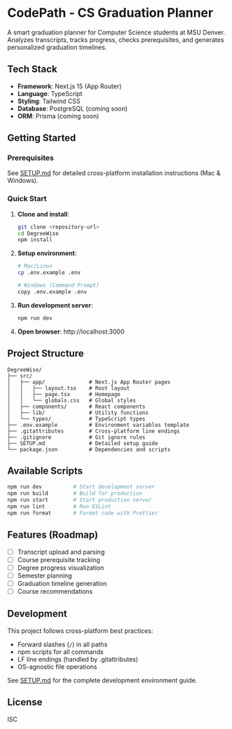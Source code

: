 # CodePath - CS Graduation Planner

A smart graduation planner for Computer Science students at MSU Denver. Analyzes transcripts, tracks progress, checks prerequisites, and generates personalized graduation timelines.

## Tech Stack

- **Framework**: Next.js 15 (App Router)
- **Language**: TypeScript
- **Styling**: Tailwind CSS
- **Database**: PostgreSQL (coming soon)
- **ORM**: Prisma (coming soon)

## Getting Started

### Prerequisites

See [SETUP.md](./SETUP.md) for detailed cross-platform installation instructions (Mac & Windows).

### Quick Start

1. **Clone and install**:
   ```bash
   git clone <repository-url>
   cd DegreeWise
   npm install
   ```

2. **Setup environment**:
   ```bash
   # Mac/Linux
   cp .env.example .env

   # Windows (Command Prompt)
   copy .env.example .env
   ```

3. **Run development server**:
   ```bash
   npm run dev
   ```

4. **Open browser**: http://localhost:3000

## Project Structure

```
DegreeWise/
├── src/
│   ├── app/              # Next.js App Router pages
│   │   ├── layout.tsx    # Root layout
│   │   ├── page.tsx      # Homepage
│   │   └── globals.css   # Global styles
│   ├── components/       # React components
│   ├── lib/              # Utility functions
│   └── types/            # TypeScript types
├── .env.example          # Environment variables template
├── .gitattributes        # Cross-platform line endings
├── .gitignore            # Git ignore rules
├── SETUP.md              # Detailed setup guide
└── package.json          # Dependencies and scripts
```

## Available Scripts

```bash
npm run dev          # Start development server
npm run build        # Build for production
npm run start        # Start production server
npm run lint         # Run ESLint
npm run format       # Format code with Prettier
```

## Features (Roadmap)

- [ ] Transcript upload and parsing
- [ ] Course prerequisite tracking
- [ ] Degree progress visualization
- [ ] Semester planning
- [ ] Graduation timeline generation
- [ ] Course recommendations

## Development

This project follows cross-platform best practices:
- Forward slashes (`/`) in all paths
- npm scripts for all commands
- LF line endings (handled by .gitattributes)
- OS-agnostic file operations

See [SETUP.md](./SETUP.md) for the complete development environment guide.

## License

ISC